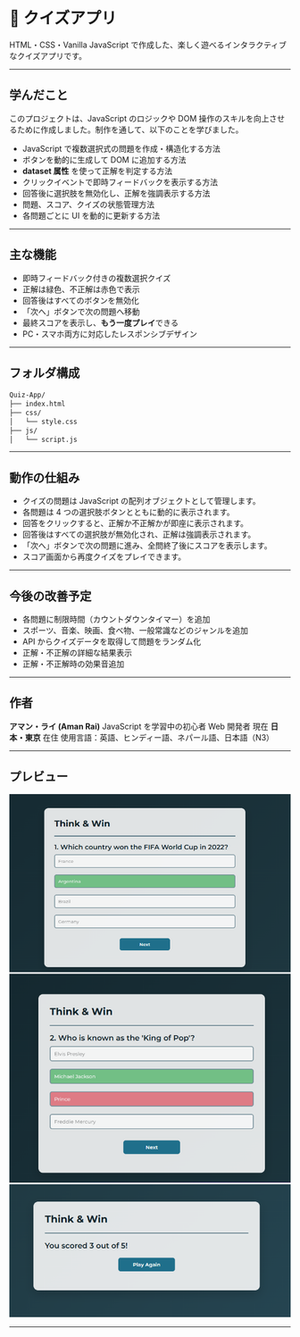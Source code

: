 
# 🎯 クイズアプリ

HTML・CSS・Vanilla JavaScript で作成した、楽しく遊べるインタラクティブなクイズアプリです。

---

## 学んだこと

このプロジェクトは、JavaScript のロジックや DOM 操作のスキルを向上させるために作成しました。制作を通して、以下のことを学びました。

* JavaScript で複数選択式の問題を作成・構造化する方法
* ボタンを動的に生成して DOM に追加する方法
* **dataset 属性** を使って正解を判定する方法
* クリックイベントで即時フィードバックを表示する方法
* 回答後に選択肢を無効化し、正解を強調表示する方法
* 問題、スコア、クイズの状態管理方法
* 各問題ごとに UI を動的に更新する方法

---

## 主な機能

* 即時フィードバック付きの複数選択クイズ
* 正解は緑色、不正解は赤色で表示
* 回答後はすべてのボタンを無効化
* 「次へ」ボタンで次の問題へ移動
* 最終スコアを表示し、**もう一度プレイ**できる
* PC・スマホ両方に対応したレスポンシブデザイン

---

## フォルダ構成

```
Quiz-App/
├── index.html                 
├── css/
│   └── style.css            
├── js/
│   └── script.js                   
```

---

## 動作の仕組み

* クイズの問題は JavaScript の配列オブジェクトとして管理します。
* 各問題は 4 つの選択肢ボタンとともに動的に表示されます。
* 回答をクリックすると、正解か不正解かが即座に表示されます。
* 回答後はすべての選択肢が無効化され、正解は強調表示されます。
* 「次へ」ボタンで次の問題に進み、全問終了後にスコアを表示します。
* スコア画面から再度クイズをプレイできます。

---

## 今後の改善予定

* 各問題に制限時間（カウントダウンタイマー）を追加
* スポーツ、音楽、映画、食べ物、一般常識などのジャンルを追加
* API からクイズデータを取得して問題をランダム化
* 正解・不正解の詳細な結果表示
* 正解・不正解時の効果音追加

---

## 作者

**アマン・ライ (Aman Rai)**
JavaScript を学習中の初心者 Web 開発者
現在 **日本・東京** 在住
使用言語：英語、ヒンディー語、ネパール語、日本語（N3）

---

## プレビュー

![アプリのスクリーンショット1](images/screenshot1.png)
![アプリのスクリーンショット2](images/screenshot2.png)
![アプリのスクリーンショット3](images/screenshot3.png)

---
